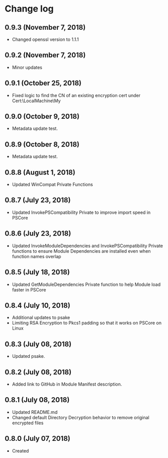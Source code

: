 # Change log

## 0.9.3 (November 7, 2018)

- Changed openssl version to 1.1.1

## 0.9.2 (November 7, 2018)

- Minor updates

## 0.9.1 (October 25, 2018)

- Fixed logic to find the CN of an existing encryption cert under Cert:\LocalMachine\My

## 0.9.0 (October 9, 2018)

- Metadata update test.

## 0.8.9 (October 8, 2018)

- Metadata update test.

## 0.8.8 (August 1, 2018)

- Updated WinCompat Private Functions

## 0.8.7 (July 23, 2018)

- Updated InvokePSCompatibility Private to improve import speed in PSCore

## 0.8.6 (July 23, 2018)

- Updated InvokeModuleDependencies and InvokePSCompatibility Private functions to ensure Module Dependencies are installed even when function names overlap

## 0.8.5 (July 18, 2018)

- Updated GetModuleDependencies Private function to help Module load faster in PSCore

## 0.8.4 (July 10, 2018)

- Additional updates to psake
- Limiting RSA Encryption to Pkcs1 padding so that it works on PSCore on Linux

## 0.8.3 (July 08, 2018)

- Updated psake.

## 0.8.2 (July 08, 2018)

- Added link to GitHub in Module Manifest description.

## 0.8.1 (July 08, 2018)

- Updated README.md
- Changed default Directory Decryption behavior to remove original encrypted files

## 0.8.0 (July 07, 2018)

- Created

